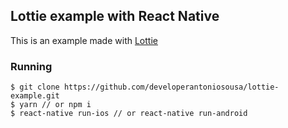 ## Lottie example with React Native

This is an example made with [Lottie](lottie-react-native)

### Running

```
$ git clone https://github.com/developerantoniosousa/lottie-example.git
$ yarn // or npm i
$ react-native run-ios // or react-native run-android
```
